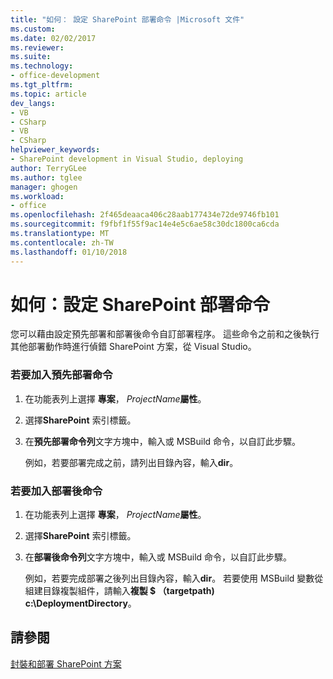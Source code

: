 ```yaml
---
title: "如何： 設定 SharePoint 部署命令 |Microsoft 文件"
ms.custom: 
ms.date: 02/02/2017
ms.reviewer: 
ms.suite: 
ms.technology:
- office-development
ms.tgt_pltfrm: 
ms.topic: article
dev_langs:
- VB
- CSharp
- VB
- CSharp
helpviewer_keywords:
- SharePoint development in Visual Studio, deploying
author: TerryGLee
ms.author: tglee
manager: ghogen
ms.workload:
- office
ms.openlocfilehash: 2f465deaaca406c28aab177434e72de9746fb101
ms.sourcegitcommit: f9fbf1f55f9ac14e4e5c6ae58c30dc1800ca6cda
ms.translationtype: MT
ms.contentlocale: zh-TW
ms.lasthandoff: 01/10/2018
---
```

# <a name="how-to-set-sharepoint-deployment-commands"></a>如何：設定 SharePoint 部署命令
  您可以藉由設定預先部署和部署後命令自訂部署程序。 這些命令之前和之後執行其他部署動作時進行偵錯 SharePoint 方案，從 Visual Studio。  
  
### <a name="to-add-a-pre-deployment-command"></a>若要加入預先部署命令  
  
1.  在功能表列上選擇 **專案**， *ProjectName***屬性**。  
  
2.  選擇**SharePoint**  索引標籤。  
  
3.  在**預先部署命令列**文字方塊中，輸入或 MSBuild 命令，以自訂此步驟。  
  
     例如，若要部署完成之前，請列出目錄內容，輸入**dir**。  
  
### <a name="to-add-a-post-deployment-command"></a>若要加入部署後命令  
  
1.  在功能表列上選擇 **專案**， *ProjectName***屬性**。  
  
2.  選擇**SharePoint**  索引標籤。  
  
3.  在**部署後命令列**文字方塊中，輸入或 MSBuild 命令，以自訂此步驟。  
  
     例如，若要完成部署之後列出目錄內容，輸入**dir**。 若要使用 MSBuild 變數從組建目錄複製組件，請輸入**複製 $ （targetpath) c:\DeploymentDirectory**。  
  
## <a name="see-also"></a>請參閱  
 [封裝和部署 SharePoint 方案](../sharepoint/packaging-and-deploying-sharepoint-solutions.md)  
  
  